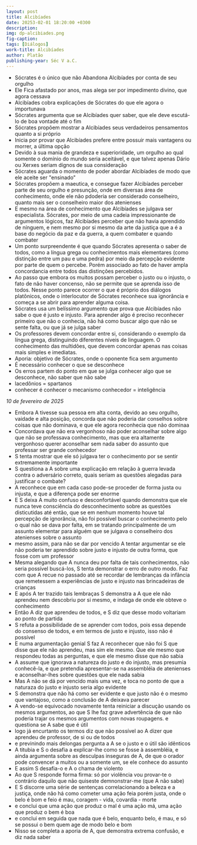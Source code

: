 ```yaml
---
layout: post
title: Alcibíades
date: 20253-02-01 18:20:00 +0300
description: 
img: dp-alcibiades.png
fig-caption: 
tags: [Diálogos]
work-title: Alcibíades
author: Platão
publishing-year: Séc V a.C.
---
```


* Sócrates é o único que não Abandona Alcibíades por conta de seu orgulho
* Ele Fica afastado por anos, mas alega ser por impedimento divino, que agora cessava
* Alcibíades cobra explicações de Sócrates do que ele agora o importunava
* Sócrates argumenta que se Alcibíades quer saber, que ele deve escutá-lo de boa vontade até o fim
* Sócrates propõem mostrar a Alcibíades seus verdadeiros pensamentos quanto a si próprio
* Inicia por provar que Alcibíades prefere entre possuir mais vantagens ou morrer, a última opção
* Devido à sua mania de grandeza e superioridade, um orgulho ao qual somente o domínio do mundo seria aceitável, e que talvez apenas Dário ou Xerxes seriam dígnos de sua consideração
* Sócrates aguarda o momento de poder abordar Alcibíades de modo que ele aceite ser "ensinado"
* Sócrates propõem a maeutica, e consegue fazer Alcibíades perceber parte de seu orgulho e presunção, onde em diversas área de conhecimento, onde ele não pdoderia ser considerado conselheiro, quanto mais ser o conselheiro maior dos atenienses
* E mesmo na área de conhecimento que Alcibíades se julgava ser especialista. Sócrates, por meio de uma cadeia impressionante de argumentos lógicos, faz Alcibíades perceber que não havia aprendido de nínguem, e nem mesmo por si mesmo da arte da justiça que a é a base do negócio da paz e da guerra, a quem combater e quando combater
* Um ponto surpreendente é que quando Sócrates apresenta o saber de todos, como a língua grega ou conhecimentos mais elementares (como distinção entre um pau e uma pedra) por meio da percepção evidente por parte de quem o percebe. Porém associado ao fato de haver ampla concordancia entre todos das distinções percebidos.
* Ao passo que embora os muitos possam perceber o justo ou o injusto, o fato de não haver concenso, não se permite que se aprenda isso de todos. Nesse ponto parece ocorrer o que é próprio dos diálogos platônicos, onde o interlocutor de Sócrates reconhece sua ignorância e começa a se abrir para aprender alguma coisa.
* Sócrates usa um belíssimo argumento que prova que Alcibíades não sabe o que é justo e injusto. Para aprender algo é preciso reconhecer primeiro que não o conhecia, não há como buscar algo que não se sente falta, ou que já se julga saber
* Os professores devem concordar entre si, considerando o exemplo da língua grega, distinguindo diferentes níveis de linguagem. O conhecimento das multidôes, que devem concordar apenas nas coisas mais simples e imediatas.
* Aporia: objetivo de Sócrates, onde o oponente fica sem argumento
* É necessário conhecer o que se desconhece
* Os erros partem do ponto em que se julga conhecer algo que se desconhece, não saber que não sabe
* lacedônios = spartanos
* conhecer é conhecer o mecanismo conhecedor = inteligência

*10 de fevereiro de 2025*

* Embora A tivesse sua pessoa em alta conta, devido ao seu orgulho, vaidade e alta posição, concorda que não poderia dar conselhos sobre coisas que não dominava, e que ele agora reconhecia que não dominaa
* Concordava que não era vergonhoso não poder aconselhar sobre algo que não se professava conhecimento, mas que era altamente vergonhoso querer aconselhar sem nada saber do assunto que professar ser grande conhecedor
* S tenta mostrar que ele só julgava ter o conhecimento por se sentir extremamente importante
* S questiona a A sobre uma explicação em relação à guerra levada contra o adversário correto, quais seriam as questões alegadas para justificar o combate? 
* A reconhece que em cada caso pode-se proceder de forma justa ou injusta, e que a diferença pode ser enorme
* E S deixa A muito confuso e desconfortável quando demonstra que ele nunca teve consciência do desconhecimento sobre as questões disticutidas até então, que se em nenhum momento houve tal percepção de ignorância, não foi possível buscar o conhecimento pelo o qual não se dava por falta, em se tratando principalmente de um assunto elementar para alguém que se julgava o conselheiro dos atenienses sobre o assunto
* mesmo assim, para não se dar por vencido A tentar argumentar se ele não poderia ter aprendido sobre justo e injusto de outra forma, que fosse com um professor
* Mesma alegando que A nunca deu por falta de tais conhecimentos, não seria possível buscá-los, S tenta demonstrar o erro de outro modo. Faz com que A recue no passado até se recordar de lembranças da infância que remetessem a experiências de justo e injusto nas brincadeiras de crianças
* E após A ter trazido tais lembraças S demonstra a A que ele não aprendeu nem descobriu por si mesmo, e indaga de onde ele obteve o conhecimento
* Então A diz que aprendeu de todos, e S diz que desse modo voltariam ao ponto de partida
* S refuta a possibilidade de se aprender com todos, pois essa depende do consenso de todos, e em termos de justo e injusto, isso não é possível
* E numa argumentação genial S faz A reconhecer que não foi S que disse que ele não aprendeu, mas sim ele mesmo. Que ele mesmo que respondeu todas as perguntas, e que ele mesmo disse que não sabia
* A assume que ignorava a natureza do justo e do injusto, mas presumia conhecê-la, e que pretendia apresentar-se na assembléia de atenienses e aconselhar-lhes sobre questões que ele nada sabia
* Mas A não se dá por vencido mais uma vez, e toca no ponto de que a naturaza do justo e injusto seria algo evidente
* S demonstra que não há como ser evidente e que justo não é o mesmo que vantajoso, como a conclusão de A deixava parecer
* A vendo-se equivocado novamente tenta reiniciar a discução usando os mesmos argumentos, ao que S lhe faz grave advertência de que não poderia trajar os mesmos argumentos com novas roupagens. e questiona se A sabe que é útil
* logo já encurtanto os termos diz que não possível ao A dizer que aprendeu de professor, de si ou de todos
* e previnindo mais delongas pergunta a A se o justo e o útil são idênticos
* A titubia e S o desafia a explicar-lhe como se fosse à assembléia, e ainda argumenta sobre as desculpas inseguras de A, de que o orador pode convencer a muitos ou a somente um, se ele conhece do assunto
* E assim S desafia-o e A o chama de violento
* Ao que S responde forma firma: só por violência vou provar-te o contrário daquilo que não quiseste demnonstrar-me (que A não sabe)
* E S discorre uma série de sentenças correlacionando a beleza e a justiça, onde não há como cometer uma ação feia porém justa, onde o belo é bom e feio é mau, coragem - vida, covardia - morte
* e conclui que uma ação que produz o mal é uma ação má, uma ação que produz o bem é boa
* e conclui em seguida que nada que é belo, enquanto belo, é mau, e só se possui o bem quem age de modo belo e bom 
* Nisso se completa a aporia de A, que demonstra extrema confusão, e diz nada saber

